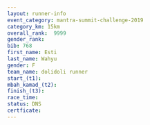 ```yaml
---
layout: runner-info 
event_category: mantra-summit-challenge-2019 
category_km: 15km 
overall_rank:  9999
gender_rank: 
bib: 768
first_name: Esti
last_name: Wahyu
gender: F
team_name: dolidoli runner
start_(t1): 
mbah_kamad_(t2): 
finish_(t3): 
race_time: 
status: DNS
certficate: 
---
```

